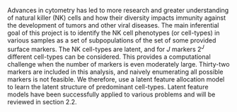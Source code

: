 Advances in cytometry has led to more research and greater understanding of
natural killer (NK) cells and how their diversity impacts immunity against the
development of tumors and other viral diseases.  The main inferential goal of
this project is to identify the NK cell phenotypes (or cell-types) in various
samples as a set of subpopulations of the set of some provided surface markers.
The NK cell-types are latent, and for $J$ markers $2^J$ different cell-types
can be considered. This provides a computational challenge when the number of
markers is even moderately large.  Thirty-two markers are included in this
analysis, and naively enumerating all possible markers is not feasible. We
therefore, use a latent feature allocation model to learn the latent structure
of predominant cell-types. Latent feature models have been successfully applied
to various problems and will be reviewed in section 2.2.

<!-- TODO
I have the following suggestion for the Introduction section. I think you
already have all needed components in your sections 1 & 2, but reorganizing
the contents and having one Introduction section would make the paper
better. Please consider reorganizing as follows;
1• Include some scientific backgrounds on the study of NK cell.
NK cells? Why do researchers study NK cell populations?
What are
• Describe our inferential goals.
• How it was studied before (previous technology)? How the new cytometry
technology is better. This may pose some statistical challenges.
Discuss them.
• Existing statistical methods for cytometry data. What is missing in
the existing statistical methods? Limitations of the existing methods?
• We then introduce our approach in words. How ours is different from
the existing? How ours achieves our inferential goals? How ours may
be better than the existing ones?
• Whenever it is possible, please include references.
-->

<!-- TODO (Priority High)
How do we define NK cell phenotypes? Why do we study NK cell phenotypes?
How do we get 2 J different cell types (I think this depends on our definition
of cell types)? Please explain how you define a cell type. This may be
related to why we use IBP to model cell types as you described the below.
-->
